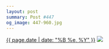 ```yaml
---
layout: post
summary: Post #447
og_image: 447-960.jpg
---
```


<p>
  <time><a href="/447">{{ page.date | date: "%B %e, %Y" }}</a></time>
  <a href="/447"><img src="{{ site.assets_url }}/447-480.jpg" srcset="{{ site.assets_url }}/447-960.jpg 960w, {{ site.assets_url }}/447-720.jpg 720w, {{ site.assets_url }}/447-480.jpg 480w, {{ site.assets_url }}/447-240.jpg 240w" sizes="(min-width: 700px) 50vw, calc(100vw - 2rem)" /></a>
</p>
